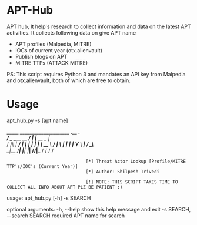 # APT-Hub
APT hub, It help's research to collect information and data on the latest APT activities. It collects following data on give APT name

- APT profiles (Malpedia, MITRE)
- IOCs of current year (otx.alienvault)
- Publish blogs on APT
- MITRE TTPs (ATTACK MITRE)

PS: This script requires Python 3 and mandates an API key from Malpedia and otx.alienvault, both of which are free to obtain.

# Usage

apt_hub.py -s [apt name]

   _____ _____________________ .__         ___.    
  /  _  \______   \__    ___/  |  |__  __ _\_ |__  
 /  /_\  \|     ___/ |    |    |  |  \|  |  \ __ \ 
/    |    \    |     |    |    |   Y  \  |  / \_\ \
\____|__  /____|     |____|    |___|  /____/|___  /
        \/                          \/          \/ 

	                              [*] Threat Actor Lookup [Profile/MITRE TTP's/IOC's (Current Year)]
	                              [*] Author: Shilpesh Trivedi 

	                              [!] NOTE: THIS SCRIPT TAKES TIME TO COLLECT ALL INFO ABOUT APT PLZ BE PATIENT :) 

usage: apt_hub.py [-h] -s SEARCH

optional arguments:
  -h, --help            show this help message and exit
  -s SEARCH, --search SEARCH
                        required APT name for search
